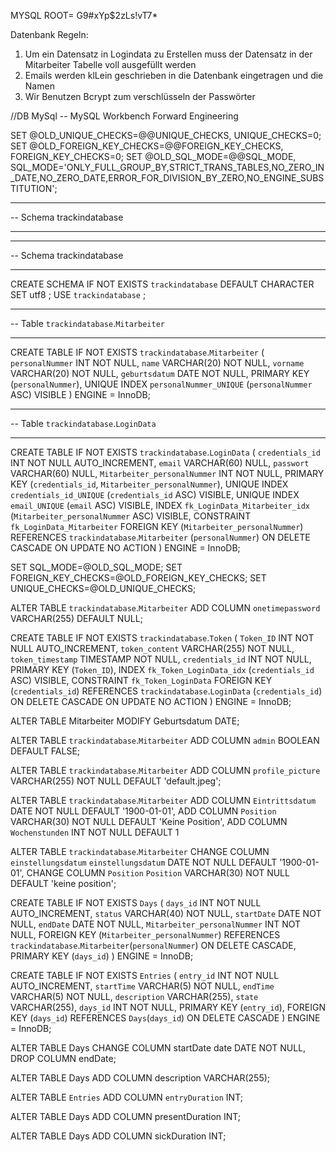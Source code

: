 MYSQL ROOT= G9#xYp$2zLs!vT7*

Datenbank Regeln:

1. Um ein Datensatz in Logindata zu Erstellen muss der Datensatz in der Mitarbeiter Tabelle voll ausgefüllt werden
2. Emails werden klLein geschrieben in die Datenbank eingetragen und die Namen
3. Wir Benutzen Bcrypt zum verschlüsseln der Passwörter

//DB MySql
-- MySQL Workbench Forward Engineering

SET @OLD_UNIQUE_CHECKS=@@UNIQUE_CHECKS, UNIQUE_CHECKS=0;
SET @OLD_FOREIGN_KEY_CHECKS=@@FOREIGN_KEY_CHECKS, FOREIGN_KEY_CHECKS=0;
SET @OLD_SQL_MODE=@@SQL_MODE, SQL_MODE='ONLY_FULL_GROUP_BY,STRICT_TRANS_TABLES,NO_ZERO_IN_DATE,NO_ZERO_DATE,ERROR_FOR_DIVISION_BY_ZERO,NO_ENGINE_SUBSTITUTION';

-- -----------------------------------------------------
-- Schema trackindatabase
-- -----------------------------------------------------

-- -----------------------------------------------------
-- Schema trackindatabase
-- -----------------------------------------------------
CREATE SCHEMA IF NOT EXISTS `trackindatabase` DEFAULT CHARACTER SET utf8 ;
USE `trackindatabase` ;

-- -----------------------------------------------------
-- Table `trackindatabase`.`Mitarbeiter`
-- -----------------------------------------------------
CREATE TABLE IF NOT EXISTS `trackindatabase`.`Mitarbeiter` (
`personalNummer` INT NOT NULL,
`name` VARCHAR(20) NOT NULL,
`vorname` VARCHAR(20) NOT NULL,
`geburtsdatum` DATE NOT NULL,
PRIMARY KEY (`personalNummer`),
UNIQUE INDEX `personalNummer_UNIQUE` (`personalNummer` ASC) VISIBLE
)
ENGINE = InnoDB;

-- -----------------------------------------------------
-- Table `trackindatabase`.`LoginData`
-- -----------------------------------------------------
CREATE TABLE IF NOT EXISTS `trackindatabase`.`LoginData` (
`credentials_id` INT NOT NULL AUTO_INCREMENT,
`email` VARCHAR(60) NULL,
`passwort` VARCHAR(60) NULL,
`Mitarbeiter_personalNummer` INT NOT NULL,
PRIMARY KEY (`credentials_id`, `Mitarbeiter_personalNummer`),
UNIQUE INDEX `credentials_id_UNIQUE` (`credentials_id` ASC) VISIBLE,
UNIQUE INDEX `email_UNIQUE` (`email` ASC) VISIBLE,
INDEX `fk_LoginData_Mitarbeiter_idx` (`Mitarbeiter_personalNummer` ASC) VISIBLE,
CONSTRAINT `fk_LoginData_Mitarbeiter`
FOREIGN KEY (`Mitarbeiter_personalNummer`)
REFERENCES `trackindatabase`.`Mitarbeiter` (`personalNummer`)
ON DELETE CASCADE
ON UPDATE NO ACTION
)
ENGINE = InnoDB;

SET SQL_MODE=@OLD_SQL_MODE;
SET FOREIGN_KEY_CHECKS=@OLD_FOREIGN_KEY_CHECKS;
SET UNIQUE_CHECKS=@OLD_UNIQUE_CHECKS;


ALTER TABLE `trackindatabase`.`Mitarbeiter`
ADD COLUMN `onetimepassword` VARCHAR(255) DEFAULT NULL;

CREATE TABLE IF NOT EXISTS `trackindatabase`.`Token` (
`Token_ID` INT NOT NULL AUTO_INCREMENT,
`token_content` VARCHAR(255) NOT NULL,
`token_timestamp` TIMESTAMP NOT NULL,
`credentials_id` INT NOT NULL,
PRIMARY KEY (`Token_ID`),
INDEX `fk_Token_LoginData_idx` (`credentials_id` ASC) VISIBLE,
CONSTRAINT `fk_Token_LoginData`
FOREIGN KEY (`credentials_id`)
REFERENCES `trackindatabase`.`LoginData` (`credentials_id`)
ON DELETE CASCADE
ON UPDATE NO ACTION
)
ENGINE = InnoDB;


ALTER TABLE Mitarbeiter MODIFY Geburtsdatum DATE;

ALTER TABLE `trackindatabase`.`Mitarbeiter`
ADD COLUMN `admin` BOOLEAN DEFAULT FALSE;

ALTER TABLE `trackindatabase`.`Mitarbeiter`
ADD COLUMN `profile_picture` VARCHAR(255) NOT NULL DEFAULT 'default.jpeg';


ALTER TABLE `trackindatabase`.`Mitarbeiter`
ADD COLUMN `Eintrittsdatum` DATE NOT NULL DEFAULT '1900-01-01',
ADD COLUMN `Position` VARCHAR(30) NOT NULL DEFAULT 'Keine Position',
ADD COLUMN `Wochenstunden` INT NOT NULL DEFAULT 1

ALTER TABLE `trackindatabase`.`Mitarbeiter`
CHANGE COLUMN `einstellungsdatum` `einstellungsdatum` DATE NOT NULL DEFAULT '1900-01-01',
CHANGE COLUMN `Position` `Position` VARCHAR(30) NOT NULL DEFAULT 'keine position';

CREATE TABLE IF NOT EXISTS `Days` (
`days_id` INT NOT NULL AUTO_INCREMENT,
`status` VARCHAR(40) NOT NULL,
`startDate` DATE NOT NULL,
`endDate` DATE NOT NULL,
`Mitarbeiter_personalNummer` INT NOT NULL,
FOREIGN KEY (`Mitarbeiter_personalNummer`) REFERENCES `trackindatabase`.`Mitarbeiter`(`personalNummer`) ON DELETE CASCADE,
PRIMARY KEY (`days_id`)
) ENGINE = InnoDB;

CREATE TABLE IF NOT EXISTS `Entries` (
`entry_id` INT NOT NULL AUTO_INCREMENT,
`startTime` VARCHAR(5) NOT NULL,
`endTime` VARCHAR(5) NOT NULL,
`description` VARCHAR(255),
`state` VARCHAR(255),
`days_id` INT NOT NULL,
PRIMARY KEY (`entry_id`),
FOREIGN KEY (`days_id`) REFERENCES `Days`(`days_id`) ON DELETE CASCADE
) ENGINE = InnoDB;

ALTER TABLE Days
CHANGE COLUMN startDate date DATE NOT NULL,
DROP COLUMN endDate;

ALTER TABLE Days
ADD COLUMN description VARCHAR(255);

ALTER TABLE `Entries`
ADD COLUMN `entryDuration` INT;

ALTER TABLE Days
ADD COLUMN presentDuration INT;

ALTER TABLE Days
ADD COLUMN sickDuration INT;
